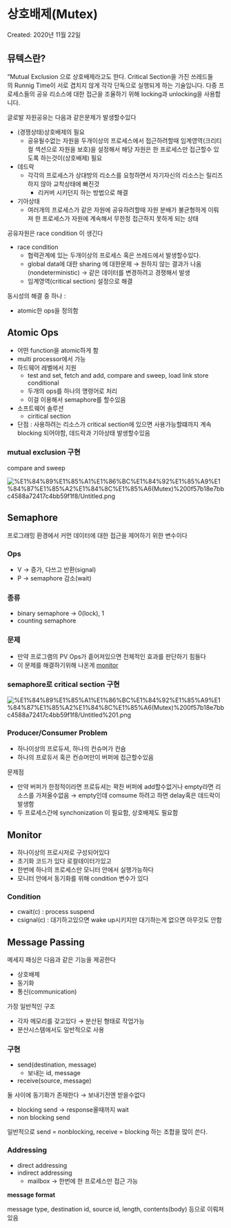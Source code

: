 # 상호배제(Mutex)

Created: 2020년 11월 22일

## 뮤텍스란?

“Mutual Exclusion 으로 상호배제라고도 한다. Critical Section을 가진 쓰레드들의 Runnig Time이 서로 겹치지 않게 각각 단독으로 실행되게 하는 기술입니다. 다중 프로세스들의 공유 리소스에 대한 접근을 조율하기 위해 locking과 unlocking을 사용합니다.

글로발 자원공유는 다음과 같은문제가 발생할수있다

- (경쟁상태)상호배제의 필요
    - 공유될수없는 자원을 두개이상의 프로세스에서 접근하려할때 임계영역(크리티컬 섹션으로 자원을 보호)을 설정해서 해당 자원은 한 프로세스만 접근할수 있도록 하는것이(상호배제) 필요
- 데드락
    - 각각의 프로세스가 상대방의 리소스를 요청하면서 자기자신의 리소스는 릴리즈하지 않아 교착상태에 빠진것
        - 리커버 시키던지 하는 방법으로 해결
- 기아상태
    - 여러개의 프로세스가 같은 자원에 공유하려할때 자원 분배가 불균형하게 이뤄져 한 프로세스가 자원에 계속해서 무한정 접근하지 못하게 되는 상태

공유자원은 race condition 이 생긴다

- race condition
    - 협력관계에 있는 두개이상의 프로세스 혹은 쓰레드에서 발생할수있다.
    - global data에 대한 sharing 에 대한문제 → 원하지 않는 결과가 나옴(nondeterministic) → 같은 데이터를 변경하려고 경쟁해서 발생
    - 임계영역(critical section) 설정으로 해결

동시성의 해결 중 하나 : 

- atomic한 ops을 정의함

## Atomic Ops

- 어떤 function을 atomic하게 함
- multi processor에서 가능
- 하드웨어 레벨에서 지원
    - test and set, fetch and add, compare and sweep, load link store conditional
    - 두개의 ops를 하나의 명령어로 처리
    - 이걸 이용해서 semaphore를 할수있음
- 소프트웨어 솔루션
    - ciritical section
- 단점 : 사용하려는 리소스가 critical section에 있으면 사용가능할떄까지 계속 blocking 되어야함, 데드락과 기아상태 발생할수있음

### mutual exclusion 구현

compare and sweep

![%E1%84%89%E1%85%A1%E1%86%BC%E1%84%92%E1%85%A9%E1%84%87%E1%85%A2%E1%84%8C%E1%85%A6(Mutex)%200f57b18e7bbc4588a72417c4bb59f1f8/Untitled.png](%E1%84%89%E1%85%A1%E1%86%BC%E1%84%92%E1%85%A9%E1%84%87%E1%85%A2%E1%84%8C%E1%85%A6(Mutex)%200f57b18e7bbc4588a72417c4bb59f1f8/Untitled.png)

## Semaphore

프로그래밍 환경에서 커먼 데이터에 대한 접근을 제어하기 위한 변수이다

### Ops

- V → 증가, 다쓰고 반환(signal)
- P → semaphore 감소(wait)

### 종류

- binary semaphore → 0(lock), 1
- counting semaphore

### 문제

- 만약 프로그램의 PV Ops가 흩어져있으면 전체적인 효과를 판단하기 힘들다
- 이 문제를 해결하기위해 나온게 [monitor]()

### semaphore로 critical section 구현

![%E1%84%89%E1%85%A1%E1%86%BC%E1%84%92%E1%85%A9%E1%84%87%E1%85%A2%E1%84%8C%E1%85%A6(Mutex)%200f57b18e7bbc4588a72417c4bb59f1f8/Untitled%201.png](%E1%84%89%E1%85%A1%E1%86%BC%E1%84%92%E1%85%A9%E1%84%87%E1%85%A2%E1%84%8C%E1%85%A6(Mutex)%200f57b18e7bbc4588a72417c4bb59f1f8/Untitled%201.png)

### Producer/Consumer Problem

- 하나이상의 프로듀셔, 하나의 컨슈머가 컨슘
- 하나의 프로듀서 혹은 컨슈머만이 버퍼에 접근할수있음

문제점

- 만약 버퍼가 한정적이라면 프로듀셔는 꽉찬 버퍼에 add할수없거나 empty라면 리소스를 가져올수없음 → empty인데 comsume 하려고 하면 delay혹은 데드락이 발생함
- 두 프로세스간에 synchonization 이 필요함, 상호배제도 필요함

## Monitor

- 하나이상의 프로시저로 구성되어있다
- 초기화 코드가 있다 로컬테이터가있고
- 한번에 하나의 프로세스만 모니터 안에서 실행가능하다
- 모니터 안에서 동기화를 위해 condition 변수가 있다

### Condition

- cwait(c) : process suspend
- csignal(c) : 대기하고있으면 wake up시키지만 대기하는게 없으면 아무것도 안함

## Message Passing

메세지 패싱은 다음과 같은 기능을 제공한다

- 상호배제
- 동기화
- 통신(communication)

가장 일반적인 구조

- 각자 메모리를 갖고있다 → 분산된 형태로 작업가능
- 분산시스템에서도 일반적으로 사용

### 구현

- send(destination, message)
    - 보내는 id, message
- receive(source, message)

둘 사이에 동기화가 존재한다 → 보내기전엔 받을수없다

- blocking send → response올때까지 wait
- non blocking send

일반적으로 send = nonblocking, receive = blocking 하는 조합을 많이 쓴다.

### Addressing

- direct addressing
- indirect addressing
    - mailbox → 한번에 한 프로세스만 접근 가능

**message format**

message type, destination id, source id, length, contents(body) 등으로 이뤄져있음